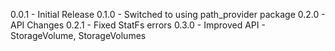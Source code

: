 0.0.1 - Initial Release
0.1.0 - Switched to using path_provider package
0.2.0 - API Changes
0.2.1 - Fixed StatFs errors
0.3.0 - Improved API - StorageVolume, StorageVolumes
